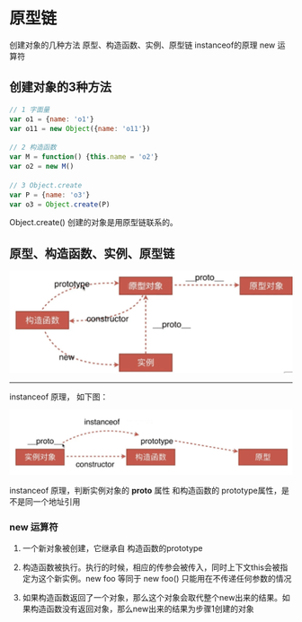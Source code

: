 # 原型链

创建对象的几种方法
原型、构造函数、实例、原型链
instanceof的原理
new 运算符

## 创建对象的3种方法

```js
// 1 字面量
var o1 = {name: 'o1'}
var o11 = new Object({name: 'o11'})

// 2 构造函数
var M = function() {this.name = 'o2'}
var o2 = new M()

// 3 Object.create
var P = {name: 'o3'}
var o3 = Object.create(P)
```

Object.create() 创建的对象是用原型链联系的。

## 原型、构造函数、实例、原型链

<img src="./原型链关系图.png">

---

instanceof 原理， 如下图：

<img src="./instanceof原理.png"> 

instanceof 原理，判断实例对象的 __proto__ 属性 和构造函数的 prototype属性，是不是同一个地址引用

### new 运算符

1. 一个新对象被创建，它继承自 构造函数的prototype

2. 构造函数被执行。执行的时候，相应的传参会被传入，同时上下文this会被指定为这个新实例。new foo 等同于 new foo() 只能用在不传递任何参数的情况

3. 如果构造函数返回了一个对象，那么这个对象会取代整个new出来的结果。如果构造函数没有返回对象，那么new出来的结果为步骤1创建的对象

